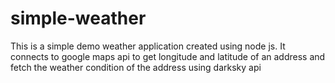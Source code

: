 # simple-weather
This is a simple demo weather application created using node js. It connects to google maps api to get longitude and latitude of an address and fetch the weather condition of the address using darksky api
